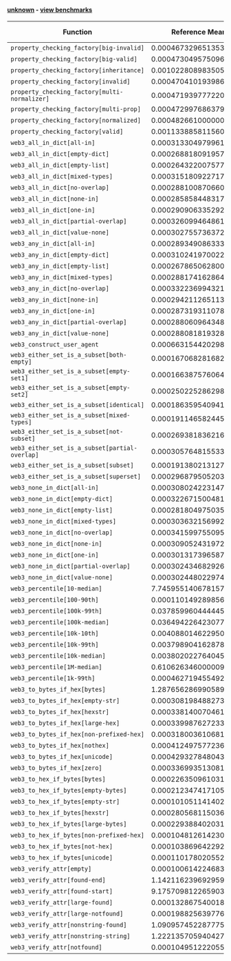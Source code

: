 #### [unknown](https://github.com/BobTheBuidler/faster-web3.py/blob/master/unknown) - [view benchmarks](https://github.com/BobTheBuidler/faster-web3.py/blob/master/unknown)

| Function | Reference Mean | Faster Mean | % Change | Speedup (%) | x Faster | Faster |
|----------|---------------|-------------|----------|-------------|----------|--------|
| `property_checking_factory[big-invalid]` | 0.0004673296513539574 | 0.00047060001706291017 | -0.70% | -0.69% | 0.99x | ❌ |
| `property_checking_factory[big-valid]` | 0.0004730495750969001 | 0.00048612006866307646 | -2.76% | -2.69% | 0.97x | ❌ |
| `property_checking_factory[inheritance]` | 0.001022808983505183 | 0.0009872239008264592 | 3.48% | 3.60% | 1.04x | ✅ |
| `property_checking_factory[invalid]` | 0.00047041019398645097 | 0.0004667980087635086 | 0.77% | 0.77% | 1.01x | ✅ |
| `property_checking_factory[multi-normalizer]` | 0.0004719397772201666 | 0.000470876460301169 | 0.23% | 0.23% | 1.00x | ✅ |
| `property_checking_factory[multi-prop]` | 0.00047299768637907756 | 0.00047306948313453483 | -0.02% | -0.02% | 1.00x | ❌ |
| `property_checking_factory[normalized]` | 0.00048266100000007406 | 0.0004704977468600246 | 2.52% | 2.59% | 1.03x | ✅ |
| `property_checking_factory[valid]` | 0.001133885811560698 | 0.0010455867772872736 | 7.79% | 8.44% | 1.08x | ✅ |
| `web3_all_in_dict[all-in]` | 0.0003133049799614066 | 0.00031495495831961967 | -0.53% | -0.52% | 0.99x | ❌ |
| `web3_all_in_dict[empty-dict]` | 0.0002688180919572054 | 0.00026823807005845455 | 0.22% | 0.22% | 1.00x | ✅ |
| `web3_all_in_dict[empty-list]` | 0.0002643220075779399 | 0.00026531370853341134 | -0.38% | -0.37% | 1.00x | ❌ |
| `web3_all_in_dict[mixed-types]` | 0.00031518092271786276 | 0.00031512802608136506 | 0.02% | 0.02% | 1.00x | ✅ |
| `web3_all_in_dict[no-overlap]` | 0.00028810087066069616 | 0.00028742745551067056 | 0.23% | 0.23% | 1.00x | ✅ |
| `web3_all_in_dict[none-in]` | 0.00028585844831747353 | 0.0002880225983348109 | -0.76% | -0.75% | 0.99x | ❌ |
| `web3_all_in_dict[one-in]` | 0.00029090633529209407 | 0.0002895719771546406 | 0.46% | 0.46% | 1.00x | ✅ |
| `web3_all_in_dict[partial-overlap]` | 0.000326099464861702 | 0.0003278141550818038 | -0.53% | -0.52% | 0.99x | ❌ |
| `web3_all_in_dict[value-none]` | 0.0003027557363722409 | 0.0002921652976407783 | 3.50% | 3.62% | 1.04x | ✅ |
| `web3_any_in_dict[all-in]` | 0.0002893490863331926 | 0.00028831565296643367 | 0.36% | 0.36% | 1.00x | ✅ |
| `web3_any_in_dict[empty-dict]` | 0.00031024197002212035 | 0.00030963145893454156 | 0.20% | 0.20% | 1.00x | ✅ |
| `web3_any_in_dict[empty-list]` | 0.00026786506280063356 | 0.0002677970253199939 | 0.03% | 0.03% | 1.00x | ✅ |
| `web3_any_in_dict[mixed-types]` | 0.00028817416286462157 | 0.0002905293320974533 | -0.82% | -0.81% | 0.99x | ❌ |
| `web3_any_in_dict[no-overlap]` | 0.0003322369943218497 | 0.00033632787876283657 | -1.23% | -1.22% | 0.99x | ❌ |
| `web3_any_in_dict[none-in]` | 0.00029421126511362924 | 0.0002945416075124188 | -0.11% | -0.11% | 1.00x | ❌ |
| `web3_any_in_dict[one-in]` | 0.000287319311078831 | 0.00028635436247475025 | 0.34% | 0.34% | 1.00x | ✅ |
| `web3_any_in_dict[partial-overlap]` | 0.0002880609643480254 | 0.0002942357390499 | -2.14% | -2.10% | 0.98x | ❌ |
| `web3_any_in_dict[value-none]` | 0.0002880818193289809 | 0.00029040884262194767 | -0.81% | -0.80% | 0.99x | ❌ |
| `web3_construct_user_agent` | 0.0006631544202987922 | 0.0006532731132811535 | 1.49% | 1.51% | 1.02x | ✅ |
| `web3_either_set_is_a_subset[both-empty]` | 0.00016706828168293404 | 0.00016868256200722786 | -0.97% | -0.96% | 0.99x | ❌ |
| `web3_either_set_is_a_subset[empty-set1]` | 0.0001663875760647671 | 0.00016819842992401047 | -1.09% | -1.08% | 0.99x | ❌ |
| `web3_either_set_is_a_subset[empty-set2]` | 0.00025022528629806015 | 0.00025303034644341156 | -1.12% | -1.11% | 0.99x | ❌ |
| `web3_either_set_is_a_subset[identical]` | 0.0001863595409410705 | 0.00018624722448609612 | 0.06% | 0.06% | 1.00x | ✅ |
| `web3_either_set_is_a_subset[mixed-types]` | 0.000191146582445085 | 0.0001918550077744107 | -0.37% | -0.37% | 1.00x | ❌ |
| `web3_either_set_is_a_subset[not-subset]` | 0.00026938183621664363 | 0.000271607539682416 | -0.83% | -0.82% | 0.99x | ❌ |
| `web3_either_set_is_a_subset[partial-overlap]` | 0.00030576481553387305 | 0.00030424951729647744 | 0.50% | 0.50% | 1.00x | ✅ |
| `web3_either_set_is_a_subset[subset]` | 0.00019138021312732406 | 0.0001925467017029121 | -0.61% | -0.61% | 0.99x | ❌ |
| `web3_either_set_is_a_subset[superset]` | 0.0002968795052033149 | 0.00029798743611000563 | -0.37% | -0.37% | 1.00x | ❌ |
| `web3_none_in_dict[all-in]` | 0.00030802422314792115 | 0.000303481222078625 | 1.47% | 1.50% | 1.01x | ✅ |
| `web3_none_in_dict[empty-dict]` | 0.00032267150048168416 | 0.00032187973753354553 | 0.25% | 0.25% | 1.00x | ✅ |
| `web3_none_in_dict[empty-list]` | 0.0002818049750353792 | 0.000283745158067308 | -0.69% | -0.68% | 0.99x | ❌ |
| `web3_none_in_dict[mixed-types]` | 0.0003036321569923639 | 0.000303713350570974 | -0.03% | -0.03% | 1.00x | ❌ |
| `web3_none_in_dict[no-overlap]` | 0.0003415997550950012 | 0.0003411724657486527 | 0.13% | 0.13% | 1.00x | ✅ |
| `web3_none_in_dict[none-in]` | 0.0003090524319726345 | 0.00030711518190738895 | 0.63% | 0.63% | 1.01x | ✅ |
| `web3_none_in_dict[one-in]` | 0.00030131739658787105 | 0.00029728510396936306 | 1.34% | 1.36% | 1.01x | ✅ |
| `web3_none_in_dict[partial-overlap]` | 0.0003024346829268097 | 0.00030166743789497314 | 0.25% | 0.25% | 1.00x | ✅ |
| `web3_none_in_dict[value-none]` | 0.00030244802297445613 | 0.0003046511574154437 | -0.73% | -0.72% | 0.99x | ❌ |
| `web3_percentile[10-median]` | 7.745955140678157e-05 | 5.843992669651878e-05 | 24.55% | 32.55% | 1.33x | ✅ |
| `web3_percentile[100-90th]` | 0.00011014928985665123 | 8.970096722882606e-05 | 18.56% | 22.80% | 1.23x | ✅ |
| `web3_percentile[100k-99th]` | 0.037859960444445014 | 0.037827413076926705 | 0.09% | 0.09% | 1.00x | ✅ |
| `web3_percentile[100k-median]` | 0.0364942264230778 | 0.03651365369230702 | -0.05% | -0.05% | 1.00x | ❌ |
| `web3_percentile[10k-10th]` | 0.004088014622950814 | 0.003990242790321979 | 2.39% | 2.45% | 1.02x | ✅ |
| `web3_percentile[10k-99th]` | 0.0037989041628782934 | 0.0038094782054270875 | -0.28% | -0.28% | 1.00x | ❌ |
| `web3_percentile[10k-median]` | 0.003802022764045802 | 0.0037331741423224725 | 1.81% | 1.84% | 1.02x | ✅ |
| `web3_percentile[1M-median]` | 0.6106263460000093 | 0.5994813189999946 | 1.83% | 1.86% | 1.02x | ✅ |
| `web3_percentile[1k-99th]` | 0.0004627194554924303 | 0.00044119704993310924 | 4.65% | 4.88% | 1.05x | ✅ |
| `web3_to_bytes_if_hex[bytes]` | 1.2876562869905899e-05 | 1.2739062953431684e-05 | 1.07% | 1.08% | 1.01x | ✅ |
| `web3_to_bytes_if_hex[empty-str]` | 0.00030819848827368356 | 4.246312106552663e-05 | 86.22% | 625.80% | 7.26x | ✅ |
| `web3_to_bytes_if_hex[hexstr]` | 0.00033814007046128103 | 5.094961423733844e-05 | 84.93% | 563.68% | 6.64x | ✅ |
| `web3_to_bytes_if_hex[large-hex]` | 0.000339987627233725 | 5.605700185069969e-05 | 83.51% | 506.50% | 6.07x | ✅ |
| `web3_to_bytes_if_hex[non-prefixed-hex]` | 0.00031800361068144706 | 4.9330422486863945e-05 | 84.49% | 544.64% | 6.45x | ✅ |
| `web3_to_bytes_if_hex[nothex]` | 0.00041249757723611693 | 0.0002346293276002213 | 43.12% | 75.81% | 1.76x | ✅ |
| `web3_to_bytes_if_hex[unicode]` | 0.00042932784804387836 | 0.00023977643574527827 | 44.15% | 79.05% | 1.79x | ✅ |
| `web3_to_bytes_if_hex[zero]` | 0.00033699351308160813 | 5.20003179565667e-05 | 84.57% | 548.06% | 6.48x | ✅ |
| `web3_to_hex_if_bytes[bytes]` | 0.00022635096103196999 | 5.6883604778832934e-05 | 74.87% | 297.92% | 3.98x | ✅ |
| `web3_to_hex_if_bytes[empty-bytes]` | 0.00021234741710503483 | 4.74865600392026e-05 | 77.64% | 347.17% | 4.47x | ✅ |
| `web3_to_hex_if_bytes[empty-str]` | 0.00010105114140233359 | 0.00010301305204841566 | -1.94% | -1.90% | 0.98x | ❌ |
| `web3_to_hex_if_bytes[hexstr]` | 0.0002805681150361334 | 3.151460682237191e-05 | 88.77% | 790.28% | 8.90x | ✅ |
| `web3_to_hex_if_bytes[large-bytes]` | 0.0002293884020315122 | 5.95238680105507e-05 | 74.05% | 285.37% | 3.85x | ✅ |
| `web3_to_hex_if_bytes[non-prefixed-hex]` | 0.00010481261423040349 | 0.00010362631797899722 | 1.13% | 1.14% | 1.01x | ✅ |
| `web3_to_hex_if_bytes[not-hex]` | 0.0001038696422920775 | 0.00010399135402551266 | -0.12% | -0.12% | 1.00x | ❌ |
| `web3_to_hex_if_bytes[unicode]` | 0.00011017802055226658 | 0.00011058254804680612 | -0.37% | -0.37% | 1.00x | ❌ |
| `web3_verify_attr[empty]` | 0.00010061422468353324 | 0.00010127181946869196 | -0.65% | -0.65% | 0.99x | ❌ |
| `web3_verify_attr[found-end]` | 1.1421162396929591e-05 | 1.1288093768576443e-05 | 1.17% | 1.18% | 1.01x | ✅ |
| `web3_verify_attr[found-start]` | 9.175709812265903e-06 | 9.315708392142488e-06 | -1.53% | -1.50% | 0.98x | ❌ |
| `web3_verify_attr[large-found]` | 0.00013286754001875934 | 0.00013631252023652964 | -2.59% | -2.53% | 0.97x | ❌ |
| `web3_verify_attr[large-notfound]` | 0.00019882563977636266 | 0.00019641395538433262 | 1.21% | 1.23% | 1.01x | ✅ |
| `web3_verify_attr[nonstring-found]` | 1.0909574522877758e-05 | 1.0916919654626441e-05 | -0.07% | -0.07% | 1.00x | ❌ |
| `web3_verify_attr[nonstring-string]` | 1.2221357059404274e-05 | 1.203232884723564e-05 | 1.55% | 1.57% | 1.02x | ✅ |
| `web3_verify_attr[notfound]` | 0.00010495122205563521 | 0.00010536182842962486 | -0.39% | -0.39% | 1.00x | ❌ |

